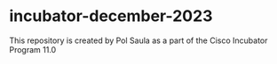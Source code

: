 # incubator-december-2023
This repository is created by Pol Saula as a part of the Cisco Incubator Program 11.0
